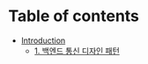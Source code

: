 # Table of contents

* [Introduction](README.md)
	* [1. 백엔드 통신 디자인 패턴 ](markdowns/1.%20백엔드%20통신%20디자인%20패턴%20.md)
